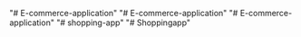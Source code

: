 "# E-commerce-application" 
"# E-commerce-application" 
"# E-commerce-application" 
"# shopping-app" 
"# Shoppingapp" 
